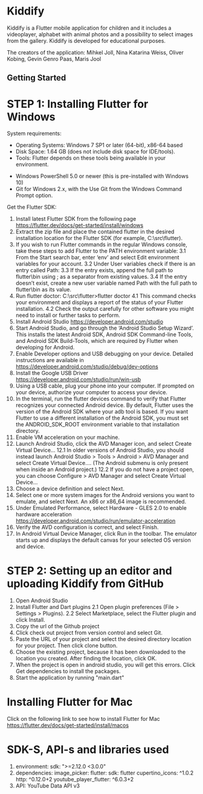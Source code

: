 # Kiddify

Kiddify is a Flutter mobile application for children and it includes a videoplayer, alphabet with animal photos and a possibility to select
images from the gallery. Kiddify is developed for educational purposes.

The creators of the application: Mihkel Joll, Nina Katarina Weiss, Oliver Kobing, Gevin Genro Paas, Maris Jool

## Getting Started

# STEP 1: Installing Flutter for Windows

System requirements:
* Operating Systems: Windows 7 SP1 or later (64-bit), x86-64 based
* Disk Space: 1.64 GB (does not include disk space for IDE/tools).
* Tools: Flutter depends on these tools being available in your environment.
- Windows PowerShell 5.0 or newer (this is pre-installed with Windows 10)
- Git for Windows 2.x, with the Use Git from the Windows Command Prompt option.

Get the Flutter SDK:

1. Install latest Flutter SDK from the following page https://flutter.dev/docs/get-started/install/windows
2. Extract the zip file and place the contained flutter in the desired installation location for the Flutter SDK (for example, C:\src\flutter).
3. If you wish to run Flutter commands in the regular Windows console, take these steps to add Flutter to the PATH environment variable:
3.1 From the Start search bar, enter ‘env’ and select Edit environment variables for your account.
3.2 Under User variables check if there is an entry called Path:
3.3 If the entry exists, append the full path to flutter\bin using ; as a separator from existing values.
3.4 If the entry doesn’t exist, create a new user variable named Path with the full path to flutter\bin as its value.
4. Run flutter doctor: C:\src\flutter>flutter doctor
4.1 This command checks your environment and displays a report of the status of your Flutter installation.
4.2 Check the output carefully for other software you might need to install or further tasks to perform.
5. Install Android Studio https://developer.android.com/studio
6. Start Android Studio, and go through the ‘Android Studio Setup Wizard’. This installs the latest Android SDK, Android SDK Command-line Tools, and Android SDK Build-Tools, which are required by Flutter when developing for Android.
7. Enable Developer options and USB debugging on your device. Detailed instructions are available in https://developer.android.com/studio/debug/dev-options
8. Install the Google USB Driver https://developer.android.com/studio/run/win-usb
9. Using a USB cable, plug your phone into your computer. If prompted on your device, authorize your computer to access your device.
10. In the terminal, run the flutter devices command to verify that Flutter recognizes your connected Android device. By default, Flutter uses the version of the Android SDK where your adb tool is based. If you want Flutter to use a different installation of the Android SDK, you must set the ANDROID_SDK_ROOT environment variable to that installation directory.
11. Enable VM acceleration on your machine.
12. Launch Android Studio, click the AVD Manager icon, and select Create Virtual Device…
12.1 In older versions of Android Studio, you should instead launch Android Studio > Tools > Android > AVD Manager and select Create Virtual Device…. (The Android submenu is only present when inside an Android project.)
12.2 If you do not have a project open, you can choose Configure > AVD Manager and select Create Virtual Device…
13. Choose a device definition and select Next.
14. Select one or more system images for the Android versions you want to emulate, and select Next. An x86 or x86_64 image is recommended.
15. Under Emulated Performance, select Hardware - GLES 2.0 to enable hardware acceleration https://developer.android.com/studio/run/emulator-acceleration
16. Verify the AVD configuration is correct, and select Finish.
17. In Android Virtual Device Manager, click Run in the toolbar. The emulator starts up and displays the default canvas for your selected OS version and device.

# STEP 2: Setting up an editor and uploading Kiddify from GitHub

1. Open Android Studio
2. Install Flutter and Dart plugins
2.1 Open plugin preferences (File > Settings > Plugins).
2.2 Select Marketplace, select the Flutter plugin and click Install.
3. Copy the url of the Github project
4. Click check out project from version control and select Git.
5. Paste the URL of your project and select the desired directory location for your project. Then click clone button.
6. Choose the existing project, because it has been downloaded to the location you created. After finding the location, click OK.
7. When the project is open in android studio, you will get this errors. Click Get dependencies to install the packages.
8. Start the application by running "main.dart"


# Installing Flutter for Mac

Click on the following link to see how to install Flutter for Mac https://flutter.dev/docs/get-started/install/macos


# SDK-S, API-s and libraries used

1. environment:
  sdk: ">=2.12.0 <3.0.0"
2. dependencies:
  image_picker:
  flutter:
    sdk: flutter
  cupertino_icons: ^1.0.2
  http: ^0.12.0+2
  youtube_player_flutter: ^6.0.3+2
3. API:
   YouTube Data API v3
